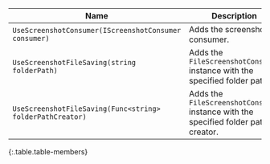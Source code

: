 Name | Description
---- | -----------
`UseScreenshotConsumer(IScreenshotConsumer consumer)` | Adds the screenshot consumer.
`UseScreenshotFileSaving(string folderPath)` | Adds the `FileScreenshotConsumer` instance with the specified folder path.
`UseScreenshotFileSaving(Func<string> folderPathCreator)` | Adds the `FileScreenshotConsumer` instance with the specified folder path creator.
{:.table.table-members}